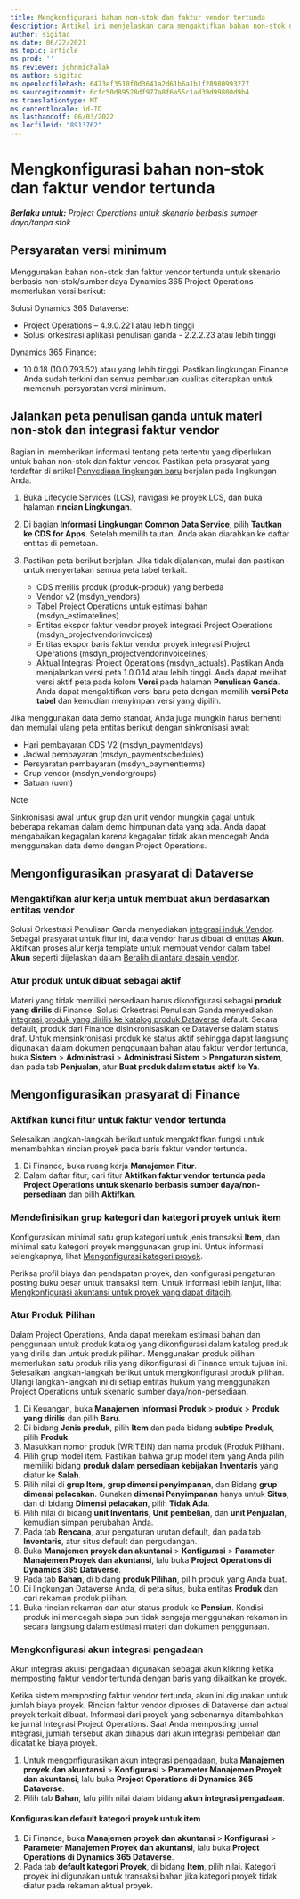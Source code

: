 ```yaml
---
title: Mengkonfigurasi bahan non-stok dan faktur vendor tertunda
description: Artikel ini menjelaskan cara mengaktifkan bahan non-stok dan faktur vendor tertunda.
author: sigitac
ms.date: 06/22/2021
ms.topic: article
ms.prod: ''
ms.reviewer: johnmichalak
ms.author: sigitac
ms.openlocfilehash: 6473ef3510f0d3641a2d61b6a1b1f28980993277
ms.sourcegitcommit: 6cfc50d89528df977a8f6a55c1ad39d99800d9b4
ms.translationtype: MT
ms.contentlocale: id-ID
ms.lasthandoff: 06/03/2022
ms.locfileid: "8913762"
---
```

# <a name="configure-non-stocked-materials-and-pending-vendor-invoices"></a>Mengkonfigurasi bahan non-stok dan faktur vendor tertunda

_**Berlaku untuk:** Project Operations untuk skenario berbasis sumber daya/tanpa stok_

## <a name="minimum-version-requirement"></a>Persyaratan versi minimum

Menggunakan bahan non-stok dan faktur vendor tertunda untuk skenario berbasis non-stok/sumber daya Dynamics 365 Project Operations memerlukan versi berikut:

Solusi Dynamics 365 Dataverse:

- Project Operations – 4.9.0.221 atau lebih tinggi
- Solusi orkestrasi aplikasi penulisan ganda - 2.2.2.23 atau lebih tinggi

Dynamics 365 Finance:
- 10.0.18 (10.0.793.52) atau yang lebih tinggi. Pastikan lingkungan Finance Anda sudah terkini dan semua pembaruan kualitas diterapkan untuk memenuhi persyaratan versi minimum.

## <a name="run-dual-write-maps-for-non-stocked-materials-and-vendor-invoice-integration"></a>Jalankan peta penulisan ganda untuk materi non-stok dan integrasi faktur vendor

Bagian ini memberikan informasi tentang peta tertentu yang diperlukan untuk bahan non-stok dan faktur vendor. Pastikan peta prasyarat yang terdaftar di artikel [Penyediaan lingkungan baru](../environment/resource-provision-new-environment.md#run-project-operations-dual-write-maps) berjalan pada lingkungan Anda.

1. Buka Lifecycle Services (LCS), navigasi ke proyek LCS, dan buka halaman **rincian Lingkungan**.
2. Di bagian **Informasi Lingkungan Common Data Service**, pilih **Tautkan ke CDS for Apps**. Setelah memilih tautan, Anda akan diarahkan ke daftar entitas di pemetaan.
3. Pastikan peta berikut berjalan. Jika tidak dijalankan, mulai dan pastikan untuk menyertakan semua peta tabel terkait.

    - CDS merilis produk (produk-produk) yang berbeda
    - Vendor v2 (msdyn_vendors)
    - Tabel Project Operations untuk estimasi bahan (msdyn_estimatelines)
    - Entitas ekspor faktur vendor proyek integrasi Project Operations (msdyn_projectvendorinvoices)
    - Entitas ekspor baris faktur vendor proyek integrasi Project Operations (msdyn_projectvendorinvoicelines)
    - Aktual Integrasi Project Operations (msdyn_actuals). Pastikan Anda menjalankan versi peta 1.0.0.14 atau lebih tinggi. Anda dapat melihat versi aktif peta pada kolom **Versi** pada halaman **Penulisan Ganda**. Anda dapat mengaktifkan versi baru peta dengan memilih **versi Peta tabel** dan kemudian menyimpan versi yang dipilih.

Jika menggunakan data demo standar, Anda juga mungkin harus berhenti dan memulai ulang peta entitas berikut dengan sinkronisasi awal:
  - Hari pembayaran CDS V2 (msdyn_paymentdays)
  - Jadwal pembayaran (msdyn_paymentschedules)
  - Persyaratan pembayaran (msdyn_paymentterms)
  - Grup vendor (msdyn_vendorgroups)
  - Satuan (uom)

> [!NOTE]
> Sinkronisasi awal untuk grup dan unit vendor mungkin gagal untuk beberapa rekaman dalam demo himpunan data yang ada. Anda dapat mengabaikan kegagalan karena kegagalan tidak akan mencegah Anda menggunakan data demo dengan Project Operations.

## <a name="configure-prerequisites-in-dataverse"></a>Mengonfigurasikan prasyarat di Dataverse

### <a name="activate-workflow-to-create-accounts-based-on-vendor-entity"></a>Mengaktifkan alur kerja untuk membuat akun berdasarkan entitas vendor

Solusi Orkestrasi Penulisan Ganda menyediakan [integrasi induk Vendor](/dynamics365/fin-ops-core/dev-itpro/data-entities/dual-write/vendor-mapping). Sebagai prasyarat untuk fitur ini, data vendor harus dibuat di entitas **Akun**. Aktifkan proses alur kerja template untuk membuat vendor dalam tabel **Akun** seperti dijelaskan dalam [Beralih di antara desain vendor](/dynamics365/fin-ops-core/dev-itpro/data-entities/dual-write/vendor-switch).

### <a name="set-products-to-be-created-as-active"></a>Atur produk untuk dibuat sebagai aktif

Materi yang tidak memiliki persediaan harus dikonfigurasi sebagai **produk yang dirilis** di Finance. Solusi Orkestrasi Penulisan Ganda menyediakan [integrasi produk yang dirilis ke katalog produk Dataverse](/dynamics365/fin-ops-core/dev-itpro/data-entities/dual-write/product-mapping) default. Secara default, produk dari Finance disinkronisasikan ke Dataverse dalam status draf. Untuk mensinkronisasi produk ke status aktif sehingga dapat langsung digunakan dalam dokumen penggunaan bahan atau faktur vendor tertunda, buka **Sistem** > **Administrasi** > **Administrasi Sistem** > **Pengaturan sistem**, dan pada tab **Penjualan**, atur **Buat produk dalam status aktif** ke **Ya**.

## <a name="configure-prerequisites-in-finance"></a>Mengonfigurasikan prasyarat di Finance

### <a name="enable-the-feature-key-for-pending-vendor-invoices"></a>Aktifkan kunci fitur untuk faktur vendor tertunda

Selesaikan langkah-langkah berikut untuk mengaktifkan fungsi untuk menambahkan rincian proyek pada baris faktur vendor tertunda.

1. Di Finance, buka ruang kerja **Manajemen Fitur**.
2. Dalam daftar fitur, cari fitur **Aktifkan faktur vendor tertunda pada Project Operations untuk skenario berbasis sumber daya/non-persediaan** dan pilih **Aktifkan**.

### <a name="define-category-groups-and-project-categories-for-items"></a>Mendefinisikan grup kategori dan kategori proyek untuk item

Konfigurasikan minimal satu grup kategori untuk jenis transaksi **Item**, dan minimal satu kategori proyek menggunakan grup ini. Untuk informasi selengkapnya, lihat [Mengonfigurasi kategori proyek](../project-accounting/configure-project-categories.md#category-groups).

Periksa profil biaya dan pendapatan proyek, dan konfigurasi pengaturan posting buku besar untuk transaksi item. Untuk informasi lebih lanjut, lihat [Mengkonfigurasi akuntansi untuk proyek yang dapat ditagih](../project-accounting/configure-accounting-billable-projects.md).

### <a name="set-up-a-write-in-product"></a>Atur Produk Pilihan

Dalam Project Operations, Anda dapat merekam estimasi bahan dan penggunaan untuk produk katalog yang dikonfigurasi dalam katalog produk yang dirilis dan untuk produk pilihan. Menggunakan produk pilihan memerlukan satu produk rilis yang dikonfigurasi di Finance untuk tujuan ini. Selesaikan langkah-langkah berikut untuk mengkonfigurasi produk pilihan. Ulangi langkah-langkah ini di setiap entitas hukum yang menggunakan Project Operations untuk skenario sumber daya/non-persediaan.

1. Di Keuangan, buka **Manajemen Informasi Produk** > **produk** > **Produk yang dirilis** dan pilih **Baru**.
2. Di bidang **Jenis produk**, pilih **Item** dan pada bidang **subtipe Produk**, pilih **Produk**.
3. Masukkan nomor produk (WRITEIN) dan nama produk (Produk Pilihan).
4. Pilih grup model item. Pastikan bahwa grup model item yang Anda pilih memiliki bidang **produk dalam persediaan kebijakan Inventaris** yang diatur ke **Salah**.
5. Pilih nilai di **grup Item**, **grup dimensi penyimpanan**, dan Bidang **grup dimensi pelacakan**. Gunakan **dimensi Penyimpanan** hanya untuk **Situs**, dan di bidang **Dimensi pelacakan**, pilih **Tidak Ada**.
6. Pilih nilai di bidang **unit Inventaris**, **Unit pembelian**, dan **unit Penjualan**, kemudian simpan perubahan Anda.
7. Pada tab **Rencana**, atur pengaturan urutan default, dan pada tab **Inventaris**, atur situs default dan pergudangan.
8. Buka **Manajemen proyek dan akuntansi** > **Konfigurasi** > **Parameter Manajemen Proyek dan akuntansi**, lalu buka **Project Operations di Dynamics 365 Dataverse**. 
9. Pada tab **Bahan**, di bidang **produk Pilihan**, pilih produk yang Anda buat.
10. Di lingkungan Dataverse Anda, di peta situs, buka entitas **Produk** dan cari rekaman produk pilihan. 
11. Buka rincian rekaman dan atur status produk ke **Pensiun**. Kondisi produk ini mencegah siapa pun tidak sengaja menggunakan rekaman ini secara langsung dalam estimasi materi dan dokumen penggunaan.

### <a name="set-up-a-procurement-integration-account"></a>Mengkonfigurasi akun integrasi pengadaan

Akun integrasi akuisi pengadaan digunakan sebagai akun klikring ketika memposting faktur vendor tertunda dengan baris yang dikaitkan ke proyek.

Ketika sistem memposting faktur vendor tertunda, akun ini digunakan untuk jumlah biaya proyek. Rincian faktur vendor diproses di Dataverse dan aktual proyek terkait dibuat. Informasi dari proyek yang sebenarnya ditambahkan ke jurnal Integrasi Project Operations. Saat Anda memposting jurnal integrasi, jumlah tersebut akan dihapus dari akun integrasi pembelian dan dicatat ke biaya proyek.

1. Untuk mengonfigurasikan akun integrasi pengadaan, buka **Manajemen proyek dan akuntansi** > **Konfigurasi** > **Parameter Manajemen Proyek dan akuntansi**, lalu buka **Project Operations di Dynamics 365 Dataverse**. 
2. Pilih tab **Bahan**, lalu pilih nilai dalam bidang **akun integrasi pengadaan**.

#### <a name="set-up-project-category-defaults-for-an-item"></a>Konfigurasikan default kategori proyek untuk item

1. Di Finance, buka **Manajemen proyek dan akuntansi** > **Konfigurasi** > **Parameter Manajemen Proyek dan akuntansi**, lalu buka **Project Operations di Dynamics 365 Dataverse**. 
2. Pada tab **default kategori Proyek**, di bidang **Item**, pilih nilai. Kategori proyek ini digunakan untuk transaksi bahan jika kategori proyek tidak diatur pada rekaman aktual proyek.
